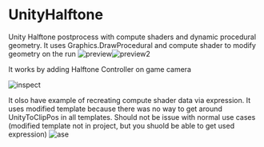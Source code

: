 # UnityHalftone
Unity Halftone postprocess with compute shaders and dynamic procedural geometry.
It uses  Graphics.DrawProcedural and compute shader to modify geometry on the run
![preview](https://i.imgur.com/3kCyIze.gif)![preview2](https://i.imgur.com/dHc2vTg.gif)

It works by adding Halftone Controller on game camera

![inspect](https://i.imgur.com/yNYoFOh.png)

It olso have example of recreating compute shader data via expression. It uses modified template because there was no way to get around UnityToClipPos in all templates. Should not be issue with normal use cases (modified template not in project, but you shuold be able to get used expression)
![ase](https://i.imgur.com/jY8ykL4.png)
